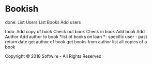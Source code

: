 # Bookish

done:
List Users
List Books
Add users

todo:
Add copy of book
Check out book
Check in book
Add book
Add Author
Add author to book
*list of books on loan
    *- specific user
    - past return date
get author of book
get books from author
list all copies of a book





Copyright © 2018 Softwire - All Rights Reserved

